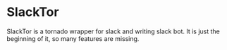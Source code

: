 # SlackTor

SlackTor is a tornado wrapper for slack and writing slack bot.
It is just the beginning of it, so many features are missing.

